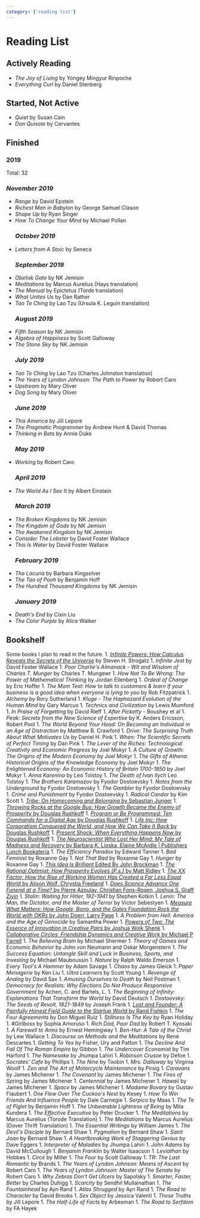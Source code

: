 ```yaml
---
category: ['reading list']
---
```


# Reading List

## Actively Reading

-   _The Joy of Living_ by Yongey Mingyur Rinpoche
-   _Everything Curl_ by Daniel Stenberg

## Started, Not Active

-   _Quiet_ by Susan Cain
-   _Don Quixote_ by Cervantes

## Finished

### 2019

Total: 32

### _November 2019_

-   _Range_ by David Epstein
-   _Richest Man in Babylon_ by George Samuel Clason
-   _Shape Up_ by Ryan Singer
-   _How To Change Your Mind_ by Michael Pollan
    ### _October 2019_
-   _Letters from A Stoic_ by Seneca
    ### _September 2019_
-   _Obelisk Gate_ by NK Jemisin
-   _Meditations_ by Marcus Aurelius (Hays translation)
-   _The Manual_ by Epictetus (Torde translation)
-   _What Unites Us_ by Dan Rather
-   _Tao Te Ching_ by Lao Tzu (Ursula K. Leguin translation)
    ### _August 2019_
-   _Fifth Season_ by NK Jemisin
-   _Algebra of Happiness_ by Scott Galloway
-   _The Stone Sky_ by NK Jemisin
    ### _July 2019_
-   _Tao Te Ching_ by Lao Tzu (Charles Johnston translation)
-   _The Years of Lyndon Johnson: The Path to Power_ by Robert Caro
-   _Upstream_ by Mary Oliver
-   _Dog Song_ by Mary Oliver
    ### _June 2019_
-   _This America_ by Jill Lepore
-   _The Pragmatic Programmer_ by Andrew Hunt & David Thomas
-   _Thinking in Bets_ by Annie Duke
    ### _May 2019_
-   _Working_ by Robert Caro
    ### _April 2019_
-   _The World As I See It_ by Albert Einstein
    ### _March 2019_
-   _The Broken Kingdoms_ by NK Jemisin
-   _The Kingdom of Gods_ by NK Jemisin
-   _The Awakened Kingdom_ by NK Jemisin
-   _Consider The Lobster_ by David Foster Wallace
-   _This Is Water_ by David Foster Wallace
    ### _February 2019_
-   _The Lacuna_ by Barbara Kingsolver
-   _The Tao of Pooh_ by Benjamin Hoff
-   _The Hundred Thousand Kingdoms_ by NK Jemisin
    ### _January 2019_
-   _Death's End_ by Cixin Liu
-   _The Color Purple_ by Alice Walker

## Bookshelf

Some books I plan to read in the future.
1\. [_Infinite Powers: How Calculus Reveals the Secrets of the Universe_](https://www.goodreads.com/en/book/show/40796176-infinite-powers) by Steven H. Strogatz
1\. _Infinite Jest_ by David Foster Wallace
1\. _Poor Charlie's Almanack - Wit and Wisdom of Charles T. Munger_ by Charles T. Mungewr
1\. _How Not To Be Wrong: The Power of Mathematical Thinking_ by Jordan Ellenberg
1\. _Ordeal of Change_ by Eric Hoffer
1\. _The Mom Test: How to talk to customers & learn if your business is a good idea when everyone is lying to you_ by Rob Fitzpatrick
1\. _Alchemy_ by Rory Sutherland
1\. _Kluge - The Haphazard Evolution of the Human Mind_ by Gary Marcus
1\. _Technics and Civilization_ by Lewis Mumford
1\. _In Praise of Forgetting_ by David Rieff
1\. _After Picketty_ - Boushey et al
1\. _Peak: Secrets from the New Science of Expertise_ by K. Anders Ericsson, Robert Pool
1\. _The World Beyond Your Head: On Becoming an Individual in an Age of Distraction_ by Matthew B. Crawford
1\. _Drive: The Surprising Truth About What Motivates Us_ by Daniel H. Pink
1\. _When: The Scientific Secrets of Perfect Timing_ by Dan Pink
1\. _The Lever of the Riches: Technological Creativity and Economic Progress_ by Joel Mokyr
1\. _A Culture of Growth: The Origins of the Modern Economy_ by Joel Mokyr
1\. _The Gifts of Athena: Historical Origins of the Knowledge Economy_ by Joel Mokyr
1\. _The Enlightened Economy: An Economic History of Britain 1700-1850_ by Joel Mokyr
1\. _Anna Karenina_ by Leo Tolstoy
1\. _The Death of Ivan Ilych_ Leo Tolstoy
1\. _The Brothers Karamazov_ by Fyodor Dostoevsky
1\. _Notes from the Underground_ by Fyodor Dostoevsky
1\. _The Gambler_ by Fyodor Dostoevsky
1\. _Crime and Punishment_ by Fyodor Dostoevsky
1\. _Radical Candor_ by Kim Scott
1\. [_Tribe: On Homecoming and Belonging_ by Sebastian Junger](https://www.amazon.com/gp/product/1455566381/ref=as_li_qf_asin_il_tl?ie=UTF8&tag=stuhac-20&creative=9325&linkCode=as2&creativeASIN=1455566381&linkId=fdb6575b03bfc9b0d79536032445c6c0)
1\. [_Throwing Rocks at the Google Bus: How Growth Became the Enemy of Prosperity_ by Douglas Rushkoff](https://www.amazon.com/gp/product/014313129X/ref=as_li_qf_asin_il_tl?ie=UTF8&tag=stuhac-20&creative=9325&linkCode=as2&creativeASIN=014313129X&linkId=741cae12ca970e4c38126d0fc972ebb3)
1\. [_Program or Be Programmed: Ten Commands for a Digital Age_ by Douglas Rushkoff](https://www.amazon.com/dp/159376426X/ref=cm_sw_r_oth_tai_DK3KAbVSF2Z2B?sa-no-redirect=1&pldnSite=1)
1\. [_Life Inc: How Corporatism Conquered the World, and How We Can Take It Back_ by Douglas Rushkoff](https://www.amazon.com/dp/0812978501/ref=cm_sw_r_oth_tai_jL3KAbHYRQNQ3)
1\. [_Present Shock: When Everything Happens Now_ by Douglas Rushkoff](https://www.amazon.com/dp/1617230103/ref=cm_sw_r_oth_tai_bM3KAbW2T5F35)
1\. [_The Neuroscientist Who Lost Her Mind: My Tale of Madness and Recovery_ by Barbara K. Lipska, Elaine McArdle | Publishers Lunch Bookateria](http://bookateria.publishersmarketplace.com/books/9781328787309/?the-neuroscientist-who-lost-her-mind-my-tale-of-madness-and-recovery-by-barbara-k-lipska--elaine-mcardle)
1\. _The Efficiency Paradox_ by Edward Tanner
1\. _Bad Feminist_ by Roxanne Gay
1\. _Not That Bad_ by Roxanne Gay
1\. _Hunger_ by Roxanne Gay
1\. [_This Idea Is Brilliant_ Edited By John Brockman](https://www.edge.org/conversation/john_brockman-this-idea-is-brilliant)
1\. [_The Rational Optimist: How Prosperity Evolves (P.s.)_ by Matt Ridley](https://www.amazon.com/gp/aw/d/0061452068/ref=mp_s_a_1_1?ie=UTF8&qid=1523398870&sr=8-1&pi=AC_SX236_SY340_QL65&keywords=matt+ridley&dpPl=1&dpID=41MLwBkcIKL&ref=plSrch)
1\. [_The XX Factor: How the Rise of Working Women Has Created a Far Less Equal World_ by Alison Wolf, Chrystia Freeland](https://www.amazon.com/XX-Factor-Working-Women-Created/dp/1510718389/ref=nodl_)
1\. [_Does Science Advance One Funeral at a Time?_ by Pierre Azoulay, Christian Fons-Rosen, Joshua S. Graff Zivin](http://www.nber.org/papers/w21788.pdf)
1\. _Stalin: Waiting for Hitler, 192-1941_ by Stephen Kotkin
1\. _Lenin: The Man, the Dictator, and the Master of Terror_ by Victor Sebestyen
1\. [_Measure What Matters: How Google, Bono, and the Gates Foundation Rock the World with OKRs_ by John Doerr, Larry Page](https://www.amazon.com/gp/product/0525536221/ref=as_li_qf_asin_il_tl?ie=UTF8&tag=stuhac-20&creative=9325&linkCode=as2&creativeASIN=0525536221&linkId=caf73180b879d7dca4cb4465b584a52a)
1\. _A Problem from Hell: America and the Age of Genocide_ by Samantha Power
1\. [_Powers of Two: The Essence of Innovation in Creative Pairs_ by Joshua Wolk Shenk](https://www.amazon.com/dp/1848545924/?tag=thneyo0f-20)
1\. [_Collaborative Circles: Friendship Dynamics and Creative Work_ by Michael P Farrell](https://www.amazon.com/dp/0226238679/?tag=thneyo0f-20)
1\. _The Believing Brain_ by Michael Shermer
1\. _Theory of Games and Economic Behavior_ by John von Neumann and Oskar Morgenstern
1\. _The Success Equation: Untangle Skill and Luck in Business, Sports, and Investing_ by Michael Mauboussin
1\. _Nature_ by Ralph Waldo Emerson
1\. _Every Tool's A Hammer_ by Adam Savage
1\. _Chaos_ by James Gleick
1\. _Paper Menagerie_ by Ken Liu
1\. _Ultra Learners_ by Scott Young
1\. _Revenge of Analog_ by David Sax
1\. _Amusing Ourselves to Death_ by Neil Postman
1\. _Democracy for Realists: Why Elections Do Not Produce Responsive Government_ by Achen, C. and Bartels, L.
1\. _The Beginning of Infinity: Explanations That Transform the World_ by David Deutsch
1\. _Dostoevsky: The Seeds of Revolt, 1821-1849_ by Joseph Frank
1\. [_Lost and Founder: A Painfully Honest Field Guide to the Startup World_ by Rand Fishkin](https://www.amazon.com/Lost-Founder-Painfully-Honest-Startup/dp/0735213321)
1\. _The Four Agreements_ by Don Miguel Ruiz
1\. _Stillness Is The Key_ by Ryan Holiday
1\. _#Girlboss_ by Sophia Amoruso
1\. _Rich Dad, Poor Dad_ by Robert T. Kyosaki
1\. _A Farewell to Arms_ by Ernest Hemingway
1\. _Ben-Hur: A Tale of the Christ_ by Lew Wallace
1\. _Discourse on Methods and the Meditations_ by René Descartes
1\. _Getting To Yes_ by Fisher, Ury and Patton
1\. _The Decline And Fall Of The Roman Empire_ by Gibbon
1\. _The Undercover Economist_ by Tim Harford
1\. _The Namesake_ by Jhumpa Lahiri
1\. _Robinson Crusoe_ by Defoe
1\. _Socrates' Cafe_ by Phillips
1\. _The Nine_ by Toobin
1\. _Mrs. Dalloway_ by Virginia Woolf
1\. _Zen and The Art of Motorcycle Maintenance_ by Pirsig
1\. _Caravans_ by James Michener
1\. _The Covenant_ by James Michener
1\. _The Fires of Spring_ by James Michener
1\. _Centennial_ by James Michener
1\. _Hawaii_ by James Michener
1\. _Space_ by James Michener
1\. _Madame Bovary_ by Gustav Flaubert
1\. _One Flew Over The Cuckoo's Nest_ by Kesey
1\. _How To Win Friends And Influence People_ by Dale Carnegie
1\. _Serpico_ by Maas
1\. _The Te of Piglet_ by Benjamin Hoff
1\. _The Unbearable Lightness of Being_ by Mila Kundera
1\. _The Effective Executive_ by Peter Drucker
1\. _The Meditations_ by Marcus Aurelius (Torode Translation)
1\. _The Meditations_ by Marcus Aurelius (Dover Thrift Translation)
1\. _The Essential Writings_ by William James
1\. _The Devil's Disciple_ by Bernard Shaw
1\. _Pygmalion_ by Bernard Shaw
1\. _Saint Joan_ by Bernard Shaw
1\. _A Heartbreaking Work of Staggering Genius_ by Dave Eggers
1\. _Interpreter of Maladies_ by Jhumpa Lahiri
1\. _John Adams_ by David McCullough
1\. _Benjamin Franklin_ by Walter Isaacson
1\. _Leviathan_ by Hobbes
1\. _Circé_ by Miller
1\. _The Four_ by Scott Galloway
1\. _TR: The Last Romantic_ by Brands
1\. _The Years of Lyndon Johnson: Means of Ascent_ by Robert Caro
1\. _The Years of Lyndon Johnson: Master of The Senate_ by Robert Caro
1\. _Why Zebras Don't Get Ulcers_ by Sapolsky
1\. _Smarter, Faster, Better_ by Charles Duhigg
1\. _Scarcity_ by Sendhil Mullainathan
1\. _The Fountainhead_ by Ayn Rand
1\. _Atlas Shrugged_ by Ayn Rand
1\. _The Road to Character_ by David Brooks
1\. _Sex Object_ by Jessica Valenti
1\. _These Truths_ by Jill Lepore
1\. _The Half-Life of Facts_ by Arbesman
1\. _The Road to Serfdom_ by FA Hayek
